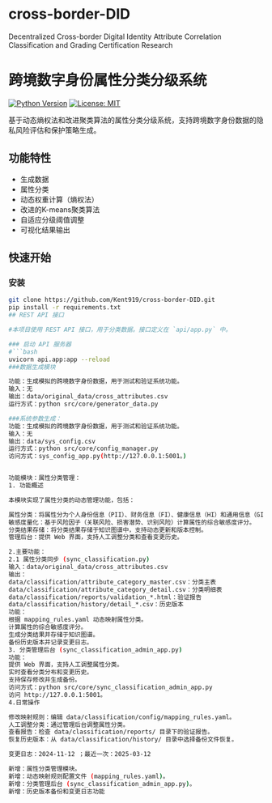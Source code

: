# cross-border-DID
Decentralized Cross-border Digital Identity Attribute Correlation Classification and Grading Certification Research
# 跨境数字身份属性分类分级系统

[![Python Version](https://img.shields.io/badge/python-3.8%2B-blue)](https://www.python.org/)
[![License: MIT](https://img.shields.io/badge/License-MIT-yellow.svg)](https://opensource.org/licenses/MIT)

基于动态熵权法和改进聚类算法的属性分类分级系统，支持跨境数字身份数据的隐私风险评估和保护策略生成。

## 功能特性
- 生成数据
- 属性分类
- 动态权重计算（熵权法）
- 改进的K-means聚类算法
- 自适应分级阈值调整
- 可视化结果输出

## 快速开始

### 安装
```bash
git clone https://github.com/Kent919/cross-border-DID.git
pip install -r requirements.txt
## REST API 接口

#本项目使用 REST API 接口，用于分类数据。接口定义在 `api/app.py` 中。

### 启动 API 服务器
#```bash
uvicorn api.app:app --reload
###数据生成模块

功能：生成模拟的跨境数字身份数据，用于测试和验证系统功能。
输入：无
输出：data/original_data/cross_attributes.csv
运行方式：python src/core/generator_data.py

###系统参数生成：
功能：生成模拟的跨境数字身份数据，用于测试和验证系统功能。
输入：无
输出：data/sys_config.csv
运行方式：python src/core/config_manager.py  
访问方式：sys_config_app.py(http://127.0.0.1:5001。)


功能模块：属性分类管理：
1. 功能概述

本模块实现了属性分类的动态管理功能，包括：

属性分类：将属性分为个人身份信息（PII）、财务信息（FI）、健康信息（HI）和通用信息（GI）。
敏感度量化：基于风险因子（关联风险、损害潜势、识别风险）计算属性的综合敏感度评分。
分类结果存储：将分类结果存储于知识图谱中，支持动态更新和版本控制。
管理后台：提供 Web 界面，支持人工调整分类和查看变更历史。

2.主要功能：
2.1 属性分类同步 (sync_classification.py)
输入：data/original_data/cross_attributes.csv
输出：
data/classification/attribute_category_master.csv：分类主表
data/classification/attribute_category_detail.csv：分类明细表
data/classification/reports/validation_*.html：验证报告
data/classification/history/detail_*.csv：历史版本
功能：
根据 mapping_rules.yaml 动态映射属性分类。
计算属性的综合敏感度评分。
生成分类结果并存储于知识图谱。
备份历史版本并记录变更日志。
3. 分类管理后台 (sync_classification_admin_app.py)
功能：
提供 Web 界面，支持人工调整属性分类。
实时查看分类分布和变更历史。
支持保存修改并生成备份。
访问方式：python src/core/sync_classification_admin_app.py
访问 http://127.0.0.1:5001。
4.日常操作

修改映射规则：编辑 data/classification/config/mapping_rules.yaml。
人工调整分类：通过管理后台调整属性分类。
查看报告：检查 data/classification/reports/ 目录下的验证报告。
恢复历史版本：从 data/classification/history/ 目录中选择备份文件恢复。

变更日志：2024-11-12 ；最近一次：2025-03-12

新增：属性分类管理模块。
新增：动态映射规则配置文件 (mapping_rules.yaml)。
新增：分类管理后台 (sync_classification_admin_app.py)。
新增：历史版本备份和变更日志功能


